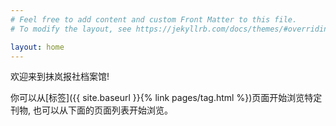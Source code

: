 ```yaml
---
# Feel free to add content and custom Front Matter to this file.
# To modify the layout, see https://jekyllrb.com/docs/themes/#overriding-theme-defaults

layout: home
---
```

欢迎来到抹岚报社档案馆!

你可以从[标签]({{ site.baseurl }}{% link pages/tag.html %})页面开始浏览特定刊物, 也可以从下面的页面列表开始浏览。
